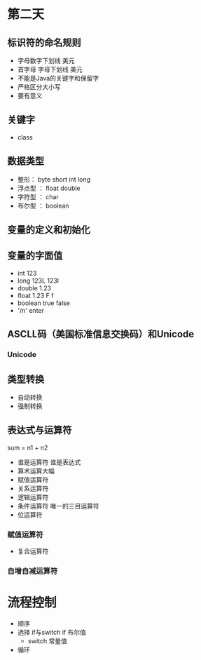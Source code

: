 # 第二天
## 标识符的命名规则
- 字母数字下划线 美元
- 首字母 字母下划线 美元
-  不能是Java的关键字和保留字
- 严格区分大小写
- 要有意义 
## 关键字
- class

## 数据类型
- 整形： byte short int long
- 浮点型 ： float double
- 字符型 ： char 
- 布尔型 ： boolean 

## 变量的定义和初始化
## 变量的字面值
- int 123
- long 123L 123l
- double 1.23
- float 1.23 F f 
- boolean true false 
- '/n' enter 

## ASCLL码（美国标准信息交换码）和Unicode
### Unicode 


## 类型转换
- 自动转换
- 强制转换

## 表达式与运算符
sum = n1 + n2 
- 谁是运算符 谁是表达式 
- 算术运算大幅 
- 赋值运算符 
- 关系运算符
- 逻辑运算符
- 条件运算符 唯一的三目运算符
- 位运算符 
### 赋值运算符
- 复合运算符 

### 自增自减运算符


# 流程控制
- 顺序 
- 选择 if与switch
      if 布尔值
    -  switch 常量值
- 循环

 




